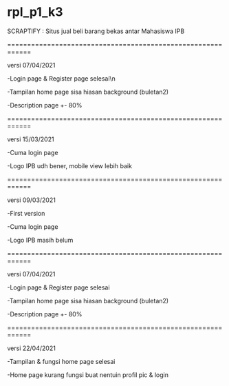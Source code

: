 # rpl_p1_k3
SCRAPTIFY : Situs jual beli barang bekas antar Mahasiswa IPB

============================================================

versi 07/04/2021

  -Login page & Register page selesai\n

  -Tampilan home page sisa hiasan background (buletan2)

  -Description page +- 80%
  
============================================================

versi 15/03/2021

  -Cuma login page

  -Logo IPB udh bener, mobile view lebih baik
  
============================================================

versi 09/03/2021

  -First version

  -Cuma login page

  -Logo IPB masih belum

============================================================

versi 07/04/2021

  -Login page & Register page selesai
  
  -Tampilan home page sisa hiasan background (buletan2)
  
  -Description page +- 80%
  
  ============================================================

versi 22/04/2021

  -Tampilan & fungsi home page selesai
  
  -Home page kurang fungsi buat nentuin profil pic & login

